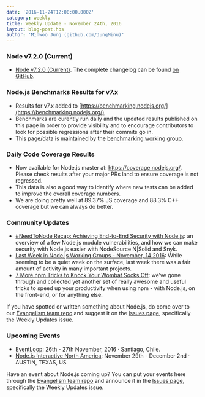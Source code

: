 ```yaml
---
date: '2016-11-24T12:00:00.000Z'
category: weekly
title: Weekly Update - November 24th, 2016
layout: blog-post.hbs
author: 'Minwoo Jung (github.com/JungMinu)'
---
```


### Node v7.2.0 (Current)

- [Node v7.2.0 (Current)](/blog/release/v7.2.0/). The complete changelog can be found [on GitHub](https://github.com/nodejs/node/blob/main/CHANGELOG.md).

### Node.js Benchmarks Results for v7.x

- Results for v7.x added to [https://benchmarking.nodejs.org/](https://benchmarking.nodejs.org/)
- Benchmarks are curently run daily and the updated results published on this page in order to provide visibility and to encourage contributors to look for possible regressions after their commits go in.
- This page/data is maintained by the [benchmarking working group](https://github.com/nodejs/benchmarking).

### Daily Code Coverage Results

- Now available for Node.js master at: https://coverage.nodejs.org/. Please check results after your major PRs land to ensure coverage is not regressed.
- This data is also a good way to identify where new tests can be added to improve the overall coverage numbers.
- We are doing pretty well at 89.37% JS coverage and 88.3% C++ coverage but we can always do better.

### Community Updates

- [#NeedToNode Recap: Achieving End-to-End Security with Node.js](https://nodesource.com/blog/achieving-end-to-end-security-with-node-js-recap): an overview of a few Node.js module vulnerabilities, and how we can make security with Node.js easier with NodeSource N|Solid and Snyk.
- [Last Week in Node.js Working Groups - November, 14 2016](https://nodesource.com/blog/last-week-in-node-js-working-groups-november-14-2016): While seeming to be a quiet week on the surface, last week there was a fair amount of activity in many important projects.
- [7 More npm Tricks to Knock Your Wombat Socks Off](https://nodesource.com/blog/seven-more-npm-tricks-to-knock-your-wombat-socks-off): we’ve gone through and collected yet another set of really awesome and useful tricks to speed up your productivity when using npm - with Node.js, on the front-end, or for anything else.

If you have spotted or written something about Node.js, do come over to our [Evangelism team repo](https://github.com/nodejs/evangelism) and suggest it on the [Issues page](https://github.com/nodejs/evangelism/issues), specifically the Weekly Updates issue.

### Upcoming Events

- [EventLoop](http://eventloop.noders.com/): 26th - 27th November, 2016 · Santiago, Chile.
- [Node.js Interactive North America](http://events.linuxfoundation.org/events/node-interactive): November 29th - December 2nd · AUSTIN, TEXAS, US

Have an event about Node.js coming up? You can put your events here through the [Evangelism team repo](https://github.com/nodejs/evangelism) and announce it in the [Issues page](https://github.com/nodejs/evangelism/issues), specifically the Weekly Updates issue.
